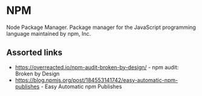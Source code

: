 # NPM

Node Package Manager. Package manager for the JavaScript programming language maintained by npm, Inc.

## Assorted links

- https://overreacted.io/npm-audit-broken-by-design/ - npm audit: Broken by Design
- https://blog.npmjs.org/post/184553141742/easy-automatic-npm-publishes - Easy Automatic npm Publishes
